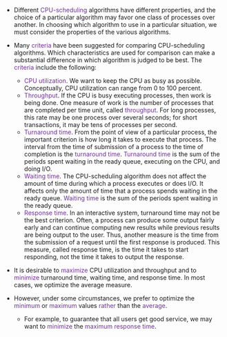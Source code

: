 
- Different <span style="color:rgb(112, 48, 160)">CPU-scheduling</span> algorithms have different properties, and the choice of a particular algorithm may favor one class of processes over another. In choosing which algorithm to use in a particular situation, we must consider the properties of the various algorithms. 
- Many <span style="color:rgb(112, 48, 160)">criteria</span> have been suggested for comparing CPU-scheduling algorithms. Which characteristics are used for comparison can make a substantial difference in which algorithm is judged to be best. The <span style="color:rgb(112, 48, 160)">criteria</span> include the following:<span style="color:rgb(112, 48, 160)"></span>
	- <span style="color:rgb(112, 48, 160)">CPU utilization</span>. We want to keep the CPU as busy as possible. Conceptually, CPU utilization can range from 0 to 100 percent. 
	- <span style="color:rgb(112, 48, 160)">Throughput</span>. If the CPU is busy executing processes, then work is being done. One measure of work is the number of processes that are completed per time unit, called <span style="color:rgb(112, 48, 160)">throughput</span>. For long processes, this rate may be one process over several seconds; for short transactions, it may be tens of processes per second.
	- <span style="color:rgb(112, 48, 160)">Turnaround time</span>. From the point of view of a particular process, the important criterion is how long it takes to execute that process. The interval from the time of submission of a process to the time of completion is the <span style="color:rgb(112, 48, 160)">turnaround time</span>. <span style="color:rgb(112, 48, 160)">Turnaround time</span> is the sum of the periods spent waiting in the ready queue, executing on the CPU, and doing I/O.
	- <span style="color:rgb(112, 48, 160)">Waiting time</span>. The CPU-scheduling algorithm does not affect the amount of time during which a process executes or does I/O. It affects only the amount of time that a process spends waiting in the ready queue. <span style="color:rgb(112, 48, 160)">Waiting time</span> is the sum of the periods spent waiting in the ready queue.
	- <span style="color:rgb(112, 48, 160)">Response time</span>. In an interactive system, turnaround time may not be the best criterion. Often, a process can produce some output fairly early and can continue computing new results while previous results are being output to the user. Thus, another measure is the time from the submission of a request until the first response is produced. This measure, called response time, is the time it takes to start responding, not the time it takes to output the response.

- It is desirable to<span style="color:rgb(112, 48, 160)"> maximize</span> CPU utilization and throughput and to <span style="color:rgb(112, 48, 160)">minimize</span> turnaround time, waiting time, and response time. In most cases, we optimize the average measure. 
- However, under some circumstances, we prefer to optimize the <span style="color:rgb(112, 48, 160)">minimum</span> or <span style="color:rgb(112, 48, 160)">maximum</span> values <span style="color:rgb(112, 48, 160)">rather</span> than the <span style="color:rgb(112, 48, 160)">average</span>. 
	- For example, to guarantee that all users get good service, we may want to <span style="color:rgb(112, 48, 160)">minimize</span> the <span style="color:rgb(112, 48, 160)">maximum response time</span>.
